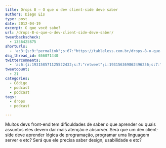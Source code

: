 ```yaml
---
title: Drops 8 – O que o dev client-side deve saber
authors: Diego Eis
type: post
date: 2012-04-19
excerpt: O que você sabe?
url: /drops-8-o-que-o-dev-client-side-deve-saber/
tweetbackscheck:
  - 1356425875
shorturls:
  - 'a:3:{s:9:"permalink";s:67:"https://tableless.com.br/drops-8-o-que-o-dev-client-side-deve-saber/";s:7:"tinyurl";s:26:"https://tinyurl.com/dye8qsx";s:4:"isgd";s:19:"https://is.gd/JP1X76";}'
dsq_thread_id: 656071440
twittercomments:
  - 'a:6:{i:193158571125522432;s:7:"retweet";i:193156369862496256;s:7:"retweet";i:193014074534141953;s:7:"retweet";i:193005721602895873;s:7:"retweet";i:192954347339005952;s:7:"retweet";i:192950487392321536;s:7:"retweet";}'
tweetcount:
  - 21
categories:
  - Código
  - podcast
  - podcast
tags:
  - drops
  - podcast

---
```

Muitos devs front-end tem dificuldades de saber o que aprender ou quais assuntos eles devem dar mais atenção e absorver. Será que um dev client-side deve aprender lógica de programação, programar uma linguagem server e etc? Será que ele precisa saber design, usabilidade e etc?